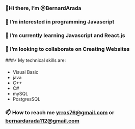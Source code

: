 ### 👋Hi there, I’m @BernardArada

### 👀 I’m interested in programming Javascript 

### 🌱 I’m currently learning Javascript and React.js

### 💞️ I’m looking to collaborate on Creating Websites

###⚡ My technical skills are:
- Visual Basic
- java
- C++
- C#
- mySQL
- PostgresSQL
### 📫 How to reach me yrros76@gmail.com or bernardarada112@gmail.com  
